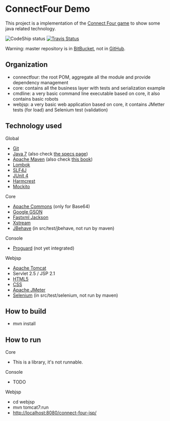 ConnectFour Demo
===============
This project is a implementation of the [Connect Four game](http://en.wikipedia.org/wiki/Connect_Four) to show some java related technology.

![CodeShip status](https://www.codeship.io/projects/1d88ad50-af84-0131-1f7f-52f111de9aa7/status) 
[![Travis Status](https://travis-ci.org/vrampal/connectfour.svg?branch=master)](https://travis-ci.org/vrampal/connectfour)

Warning: master repository is in [BitBucket](https://bitbucket.org/vrampal/connectfour), not in [GitHub](https://github.com/vrampal/connectfour).

Organization
------------

* connectfour: the root POM, aggregate all the module and provide dependency management
* core: contains all the business layer with tests and serialization example
* cmdline: a very basic command line executable based on core, it also contains basic robots
* webjsp: a very basic web application based on core, it contains JMetter tests (for load) and Selenium test (validation)

Technology used
---------------

Global

* [Git](http://git-scm.com/)
* [Java 7](http://docs.oracle.com/javase/7/docs/) (also check [the specs page](http://docs.oracle.com/javase/specs/))
* [Apache Maven](http://maven.apache.org/pom.html) (also check [this book](http://books.sonatype.com/mvnref-book/reference/))
* [Lombok](http://projectlombok.org/features/)
* [SLF4J](http://www.slf4j.org/manual.html)
* [JUnit 4](https://github.com/junit-team/junit/wiki)
* [Harmcrest](https://code.google.com/p/hamcrest/wiki/Tutorial)
* [Mockito](http://docs.mockito.googlecode.com/hg/latest/org/mockito/Mockito.html)

Core

* [Apache Commons](http://commons.apache.org/) (only for Base64)
* [Google GSON](https://sites.google.com/site/gson/gson-user-guide)
* [Fastxml Jackson](http://wiki.fasterxml.com/JacksonHome)
* [Xstream](http://xstream.codehaus.org/)
* [JBehave](http://jbehave.org/reference/stable/getting-started.html) (in src/test/jbehave, not run by maven)

Console

* [Proguard](http://proguard.sourceforge.net/) (not yet integrated)

Webjsp

* [Apache Tomcat](http://tomcat.apache.org/)
* Servlet 2.5 / JSP 2.1
* [HTML5](http://www.w3.org/TR/html5/)
* [CSS](http://www.w3.org/TR/CSS2/)
* [Apache JMeter](https://jmeter.apache.org/)
* [Selenium](http://docs.seleniumhq.org/) (in src/test/selenium, not run by maven)

How to build
------------

* mvn install

How to run
----------

Core

* This is a library, it's not runnable.

Console

* TODO

Webjsp

* cd webjsp
* mvn tomcat7:run
* [http://localhost:8080/connect-four-jsp/](http://localhost:8080/connect-four-jsp/)
